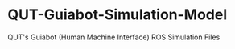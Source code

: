 QUT-Guiabot-Simulation-Model
============================

QUT's Guiabot (Human Machine Interface) ROS Simulation Files 
